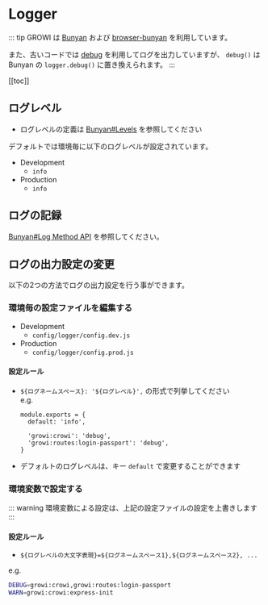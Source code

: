 # Logger

::: tip
GROWI は [Bunyan](https://github.com/trentm/node-bunyan) および [browser-bunyan](https://github.com/philmander/browser-bunyan) を利用しています。

また、古いコードでは [debug](https://www.npmjs.com/package/debug) を利用してログを出力していますが、 `debug()` は Bunyan の `logger.debug()` に置き換えられます。
:::

[[toc]]

## ログレベル

* ログレベルの定義は [Bunyan#Levels](https://github.com/trentm/node-bunyan#levels) を参照してください

デフォルトでは環境毎に以下のログレベルが設定されています。

* Development
  * `info`
* Production
  * `info`

## ログの記録

[Bunyan#Log Method API](https://github.com/trentm/node-bunyan#log-method-api) を参照してください。

## ログの出力設定の変更

以下の2つの方法でログの出力設定を行う事ができます。

### 環境毎の設定ファイルを編集する

* Development
  * `config/logger/config.dev.js`
* Production
  * `config/logger/config.prod.js`

#### 設定ルール
* `${ログネームスペース}: '${ログレベル}',` の形式で列挙してください  
    e.g.
    ```java{4,5}
    module.exports = {
      default: 'info',

      'growi:crowi': 'debug',
      'growi:routes:login-passport': 'debug',
    }
    ```
* デフォルトのログレベルは、キー `default` で変更することができます

### 環境変数で設定する

::: warning
環境変数による設定は、上記の設定ファイルの設定を上書きします
:::

#### 設定ルール

* `${ログレベルの大文字表現}=${ログネームスペース1},${ログネームスペース2}, ...`

e.g.
```bash
DEBUG=growi:crowi,growi:routes:login-passport
WARN=growi:crowi:express-init
```